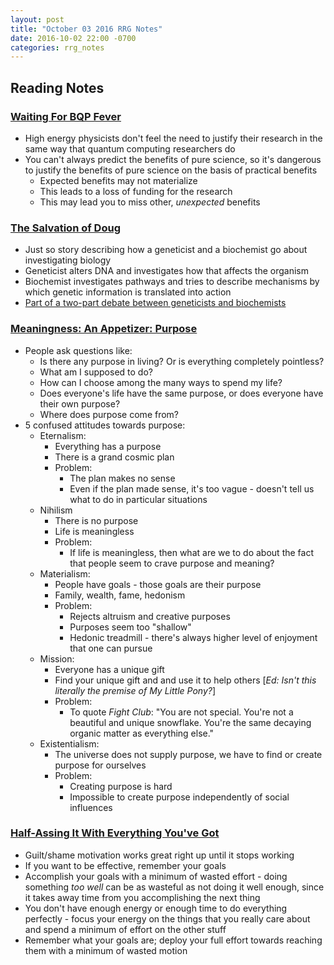 ```yaml
---
layout: post
title: "October 03 2016 RRG Notes"
date: 2016-10-02 22:00 -0700
categories: rrg_notes
---
```


## Reading Notes

### [Waiting For BQP Fever](http://www.scottaaronson.com/blog/?p=1767)
* High energy physicists don't feel the need to justify their research in the same way that quantum computing researchers do
* You can't always predict the benefits of pure science, so it's dangerous to justify the benefits of pure science on the basis of practical benefits
  * Expected benefits may not materialize
  * This leads to a loss of funding for the research
  * This may lead you to miss other, _unexpected_ benefits

### [The Salvation of Doug](http://www.sci.sdsu.edu/~smaloy/MicrobialGenetics/topics/genetics/doug.html)
* Just so story describing how a geneticist and a biochemist go about investigating biology
* Geneticist alters DNA and investigates how that affects the organism
* Biochemist investigates pathways and tries to describe mechanisms by which genetic information is translated into action
* [Part of a two-part debate between geneticists and biochemists](http://review.ucsc.edu/spring04/bio-debate.html)

### [Meaningness: An Appetizer: Purpose](https://meaningness.com/an-appetizer-purpose)
* People ask questions like:
  * Is there any purpose in living? Or is everything completely pointless?
  * What am I supposed to do?
  * How can I choose among the many ways to spend my life?
  * Does everyone's life have the same purpose, or does everyone have their own purpose?
  * Where does purpose come from?
* 5 confused attitudes towards purpose:
  * Eternalism:
    * Everything has a purpose
    * There is a grand cosmic plan
    * Problem:
      * The plan makes no sense
      * Even if the plan made sense, it's too vague - doesn't tell us what to do in particular situations
  * Nihilism
    * There is no purpose
    * Life is meaningless
    * Problem:
      * If life is meaningless, then what are we to do about the fact that people seem to crave purpose and meaning?
  * Materialism:
    * People have goals - those goals are their purpose
    * Family, wealth, fame, hedonism
    * Problem:
      * Rejects altruism and creative purposes
      * Purposes seem too "shallow"
      * Hedonic treadmill - there's always higher level of enjoyment that one can pursue
  * Mission:
    * Everyone has a unique gift
    * Find your unique gift and and use it to help others [_Ed: Isn't this literally the premise of My Little Pony?_]
    * Problem:
      * To quote _Fight Club_: "You are not special. You're not a beautiful and unique snowflake. You're the same decaying organic matter as everything else."
  * Existentialism:
    * The universe does not supply purpose, we have to find or create purpose for ourselves
    * Problem:
      * Creating purpose is hard
      * Impossible to create purpose independently of social influences

### [Half-Assing It With Everything You've Got](http://mindingourway.com/half-assing-it-with-everything-youve-got/)
* Guilt/shame motivation works great right up until it stops working
* If you want to be effective, remember your goals
* Accomplish your goals with a minimum of wasted effort - doing something _too well_ can be as wasteful as not doing it well enough, since it takes away time from you accomplishing the next thing
* You don't have enough energy or enough time to do everything perfectly - focus your energy on the things that you really care about and spend a minimum of effort on the other stuff
* Remember what your goals are; deploy your full effort towards reaching them with a minimum of wasted motion
    